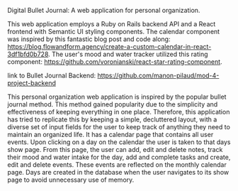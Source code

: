 Digital Bullet Journal: A web application for personal organization.

This web application employs a Ruby on Rails backend API and a React frontend with Semantic UI styling components. The calendar component was inspired by this fantastic blog post and code along: https://blog.flowandform.agency/create-a-custom-calendar-in-react-3df1bfd0b728. The user's mood and water tracker utilized this rating component: https://github.com/voronianski/react-star-rating-component.

link to Bullet Journal Backend: https://github.com/manon-pilaud/mod-4-project-backend

This personal organization web application is inspired by the popular bullet journal method. This method gained popularity due to the simplicity and effectiveness of keeping everything in one place. Therefore, this application has tried to replicate this by keeping a simple, decluttered layout, with a diverse set of input fields for the user to keep track of anything they need to maintain an organized life. It has a calendar page that contains all user events. Upon clicking on a day on the calendar the user is taken to that days show page. From this page, the user can add, edit and delete notes, track their mood and water intake for the day, add and complete tasks and create, edit and delete events. These events are reflected on the monthly calendar page. Days are created in the database when the user navigates to its show page to avoid unnecessary use of memory.
